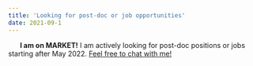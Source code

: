 ```yaml
---
title: 'Looking for post-doc or job opportunities'
date: 2021-09-1
---
```


&nbsp;&nbsp;&nbsp;&nbsp;&nbsp; **I am on MARKET!** I am actively looking for post-doc positions or jobs starting after May 2022. [Feel free to chat with me!](mailto:sun.yu@wustl.edu)